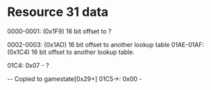 # Resource 31 data

0000-0001: (0x1F9) 16 bit offset to ?


0002-0003: (0x1AD) 16 bit offset to another lookup table
01AE-01AF: (0x1C4) 16 bit offset to another lookup table.

01C4: 0x07 - ?

-- Copied to gamestate[0x29+]
01C5->: 0x00 - 


